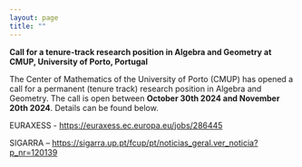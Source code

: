 ```yaml
---
layout: page
title: ""
---
```


**Call for a tenure-track research position in Algebra and Geometry at CMUP, University of Porto, Portugal**

The Center of Mathematics of the University of Porto (CMUP) has opened a call for a permanent (tenure track) research position in Algebra and Geometry. The call is open between **October 30th 2024 and November 20th 2024**. Details can be found below. 

EURAXESS - https://euraxess.ec.europa.eu/jobs/286445

SIGARRA – https://sigarra.up.pt/fcup/pt/noticias_geral.ver_noticia?p_nr=120139